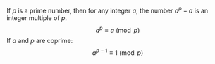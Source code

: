 If $p$ is a prime number, then for any integer $a$, the number $a^p - a$ is an integer multiple of $p$.
$$
a^p \equiv a \pmod{p}
$$
If $a$ and $p$ are coprime:
$$a^{p-1} \equiv 1 \pmod p$$